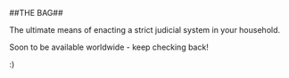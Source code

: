 ##THE BAG##

The ultimate means of enacting a strict judicial system in your household.

Soon to be available worldwide - keep checking back!

:)